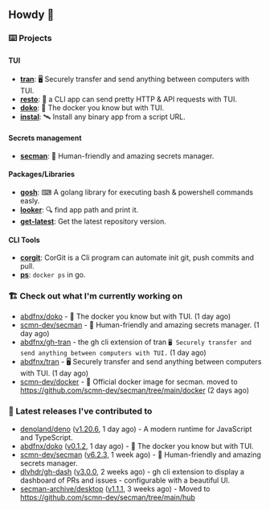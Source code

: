 ## Howdy 👋

### ⌨️ Projects

#### TUI

- [**tran**](https://github.com/abdfnx/tran): 🖥 Securely transfer and send anything between computers with TUI.
- [**resto**](https://github.com/abdfnx/resto): 🔗 a CLI app can send pretty HTTP & API requests with TUI.
- [**doko**](https://github.com/abdfnx/doko): 🐳 The docker you know but with TUI.
- [**instal**](https://github.com/abdfnx/instal): 🛰️ Install any binary app from a script URL.

#### Secrets management

- [**secman**](https://github.com/scmn-dev/secman): 👊 Human-friendly and amazing secrets manager.

#### Packages/Libraries

- [**gosh**](https://github.com/abdfnx/gosh): ⌨ A golang library for executing bash & powershell commands easly.
- [**looker**](https://github.com/abdfnx/looker): 🔍 find app path and print it.
- [**get-latest**](https://github.com/scmn-dev/get-latest): Get the latest repository version.

#### CLI Tools

- [**corgit**](https://github.com/abdfnx/corgit): CorGit is a Cli program can automate init git, push commits and pull.
- [**ps**](https://github.com/scmn-dev/ps): `docker ps` in go.

### 🏗️ Check out what I'm currently working on


- [abdfnx/doko](https://github.com/abdfnx/doko) - 🐳 The docker you know but with TUI. (1 day ago)
- [scmn-dev/secman](https://github.com/scmn-dev/secman) - 👊 Human-friendly and amazing secrets manager. (1 day ago)
- [abdfnx/gh-tran](https://github.com/abdfnx/gh-tran) - the gh cli extension of tran `🖥 Securely transfer and send anything between computers with TUI.` (1 day ago)
- [abdfnx/tran](https://github.com/abdfnx/tran) - 🖥 Securely transfer and send anything between computers with TUI. (1 day ago)
- [scmn-dev/docker](https://github.com/scmn-dev/docker) - 🐳 Official docker image for secman. moved to https://github.com/scmn-dev/secman/tree/main/docker (2 days ago)

### 🔭 Latest releases I've contributed to

- [denoland/deno](https://github.com/denoland/deno) ([v1.20.6](https://github.com/denoland/deno/releases/tag/v1.20.6), 1 day ago) - A modern runtime for JavaScript and TypeScript.
- [abdfnx/doko](https://github.com/abdfnx/doko) ([v0.1.2](https://github.com/abdfnx/doko/releases/tag/v0.1.2), 1 day ago) - 🐳 The docker you know but with TUI.
- [scmn-dev/secman](https://github.com/scmn-dev/secman) ([v6.2.3](https://github.com/scmn-dev/secman/releases/tag/v6.2.3), 1 week ago) - 👊 Human-friendly and amazing secrets manager.
- [dlvhdr/gh-dash](https://github.com/dlvhdr/gh-dash) ([v3.0.0](https://github.com/dlvhdr/gh-dash/releases/tag/v3.0.0), 2 weeks ago) - gh cli extension to display a dashboard of PRs and issues - configurable with a beautiful UI.
- [secman-archive/desktop](https://github.com/secman-archive/desktop) ([v1.1.1](https://github.com/secman-archive/desktop/releases/tag/v1.1.1), 3 weeks ago) - Moved to https://github.com/scmn-dev/secman/tree/main/hub
